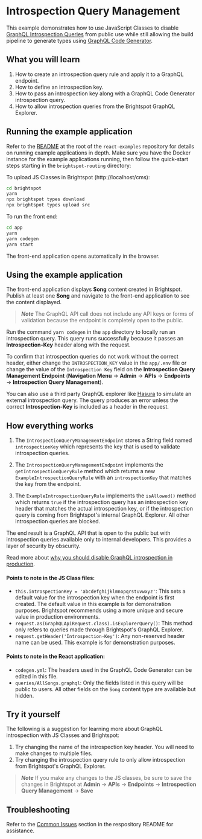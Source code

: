 # Introspection Query Management

This example demonstrates how to use JavaScript Classes to disable [GraphQL Introspection Queries](https://graphql.org/learn/introspection/) from public use while still allowing the build pipeline to generate types using [GraphQL Code Generator](https://www.the-guild.dev/graphql/codegen).

## What you will learn

1. How to create an introspection query rule and apply it to a GraphQL endpoint.
2. How to define an introspection key.
3. How to pass an introspection key along with a GraphQL Code Generator introspection query.
4. How to allow introspection queries from the Brightspot GraphQL Explorer.

## Running the example application

Refer to the [README](/README.md) at the root of the `react-examples` repository for details on running example applications in depth. Make sure you have the Docker instance for the example applications running, then follow the quick-start steps starting in the `brightspot-routing` directory:

To upload JS Classes in Brightspot (http://localhost/cms):

```sh
cd brightspot
yarn
npx brightspot types download
npx brightspot types upload src
```

To run the front end:

```sh
cd app
yarn
yarn codegen
yarn start
```

The front-end application opens automatically in the browser.

## Using the example application

The front-end application displays **Song** content created in Brightspot. Publish at least one **Song** and navigate to the front-end application to see the content displayed.

> **_Note_** The GraphQL API call does not include any API keys or forms of validation because the endpoint is completely open to the public.

Run the command `yarn codegen` in the `app` directory to locally run an introspection query. This query runs successfully because it passes an **Introspection-Key** header along with the request.

To confirm that introspection queries do not work without the correct header, either change the `INTROSPECTION_KEY` value in the `app/.env` file or change the value of the `Introspection Key` field on the **Introspection Query Management Endpoint** (**Navigation Menu** &rarr; **Admin** &rarr; **APIs** &rarr; **Endpoints** &rarr; **Introspection Query Management**).

You can also use a third party GraphQL explorer like [Hasura](https://cloud.hasura.io/public/graphiql?endpoint=http%3A%2F%2Flocalhost%2Fgraphql%2Fdelivery%2Fintrospection-query-management) to simulate an external introspection query. The query produces an error unless the correct **Introspection-Key** is included as a header in the request.

## How everything works

1. The `IntrospectionQueryManagementEndpoint` stores a String field named `introspectionKey` which represents the key that is used to validate introspection queries.

2. The `IntrospectionQueryManagementEndpoint` implements the `getIntrospectionQueryRule` method which returns a new `ExampleIntrospectionQueryRule` with an `introspectionKey` that matches the key from the endpoint.

3. The `ExampleIntrospectionQueryRule` implements the `isAllowed()` method which returns `true` if the introspection query has an introspection key header that matches the actual introspection key, or if the introspection query is coming from Brightspot's internal GraphQL Explorer. All other introspection queries are blocked.

The end result is a GraphQL API that is open to the public but with introspection queries available only to internal developers. This provides a layer of security by obscurity.

Read more about [why you should disable GraphQL introspection in production](https://www.apollographql.com/blog/graphql/security/why-you-should-disable-graphql-introspection-in-production/).

#### Points to note in the JS Class files:

- `this.introspectionKey = 'abcdefghijklmnopqrstuvwxyz'`: This sets a default value for the introspection key when the endpoint is first created. The default value in this example is for demonstration purposes. Brightspot recommends using a more unique and secure value in production environments.
- `request.as(GraphQLApiRequest.class).isExplorerQuery()`: This method only refers to queries made through Brightspot's GraphQL Explorer.
- `request.getHeader('Introspection-Key')`: Any non-reserved header name can be used. This example is for demonstration purposes.

#### Points to note in the React application:

- `codegen.yml`: The headers used in the GraphQL Code Generator can be edited in this file.
- `queries/AllSongs.graphql`: Only the fields listed in this query will be public to users. All other fields on the `Song` content type are available but hidden.

## Try it yourself

The following is a suggestion for learning more about GraphQL introspection with JS Classes and Brightspot:

1. Try changing the name of the introspection key header. You will need to make changes to multiple files.
2. Try changing the introspection query rule to only allow introspection from Brightspot's GraphQL Explorer.

> **_Note_** If you make any changes to the JS classes, be sure to save the changes in Brightspot at **Admin** &rarr; **APIs** &rarr; **Endpoints** &rarr; **Introspection Query Management** &rarr; **Save**

## Troubleshooting

Refer to the [Common Issues](/README.md) section in the respository README for assistance.
